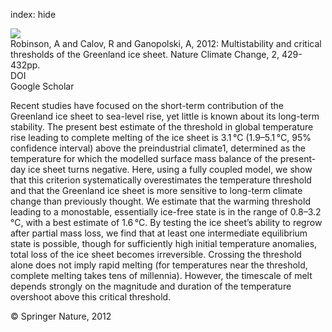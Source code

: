 index: hide

<div class="Citation">
    <div class="Citation-thumb CitationThumb-linked"  data-href="https://doi.org/10.1038/nclimate1449">
      <img src="https://static.claimspace.cloud/climate-study-static/refs/thumbs/13/Robinson_et_al_2012-thumb.png" />
    </div>

  <div class="Citation-body">
    <div class="Citation-text">Robinson, A and Calov, R and Ganopolski, A, 2012: Multistability and critical thresholds of the Greenland ice sheet. <span class="Article-journal">Nature Climate Change, </span><span class="Article-volume">2, </span>429-432pp.</div>
    <div class="Citation-links">
      <div class="CitationLink" data-href="https://doi.org/10.1038/nclimate1449">
        <div class="CitationLink-icon CitationLink-Doi"></div>
        <div class="CitationLink-text">DOI</div>
      </div>
      <div class="CitationLink" data-href="https://scholar.google.com/scholar?q=10.1038/nclimate1449">
        <div class="CitationLink-icon CitationLink-Scholar"></div>
        <div class="CitationLink-text">Google Scholar</div>
      </div>
    </div>
  </div>
</div>

Recent studies have focused on the short-term contribution of the Greenland ice sheet to sea-level rise, yet little is known about its long-term stability. The present best estimate of the threshold in global temperature rise leading to complete melting of the ice sheet is 3.1 °C (1.9–5.1 °C, 95% confidence interval) above the preindustrial climate1, determined as the temperature for which the modelled surface mass balance of the present-day ice sheet turns negative. Here, using a fully coupled model, we show that this criterion systematically overestimates the temperature threshold and that the Greenland ice sheet is more sensitive to long-term climate change than previously thought. We estimate that the warming threshold leading to a monostable, essentially ice-free state is in the range of 0.8–3.2 °C, with a best estimate of 1.6 °C. By testing the ice sheet’s ability to regrow after partial mass loss, we find that at least one intermediate equilibrium state is possible, though for sufficiently high initial temperature anomalies, total loss of the ice sheet becomes irreversible. Crossing the threshold alone does not imply rapid melting (for temperatures near the threshold, complete melting takes tens of millennia). However, the timescale of melt depends strongly on the magnitude and duration of the temperature overshoot above this critical threshold.

<div class="Citation-copy">
&copy; Springer Nature, 2012
</div>